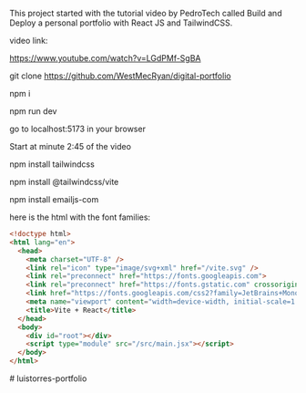 This project started with the tutorial video by PedroTech called Build and Deploy a personal portfolio with React JS and TailwindCSS.

video link:

https://www.youtube.com/watch?v=LGdPMf-SgBA

git clone https://github.com/WestMecRyan/digital-portfolio

npm i

npm run dev

go to localhost:5173 in your browser

Start at minute 2:45 of the video

npm install tailwindcss

npm install @tailwindcss/vite

npm install emailjs-com

here is the html with the font families:
```html
<!doctype html>
<html lang="en">
  <head>
    <meta charset="UTF-8" />
    <link rel="icon" type="image/svg+xml" href="/vite.svg" />
    <link rel="preconnect" href="https://fonts.googleapis.com">
    <link rel="preconnect" href="https://fonts.gstatic.com" crossorigin>
    <link href="https://fonts.googleapis.com/css2?family=JetBrains+Mono:ital,wght@0,100..800;1,100..800&family=Space+Grotesk:wght@300..700&display=swap" rel="stylesheet">
    <meta name="viewport" content="width=device-width, initial-scale=1.0" />
    <title>Vite + React</title>
  </head>
  <body>
    <div id="root"></div>
    <script type="module" src="/src/main.jsx"></script>
  </body>
</html>
```
#   l u i s t o r r e s - p o r t f o l i o  
 